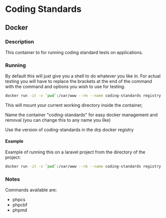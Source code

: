 # Coding Standards #
## Docker ##

### Description ###

This container to for running coding standard tests on applications.


### Running ###

By default this will just give you a shell to do whatever you like in.
For actual testing you will have to replace the brackets at the end of the command with the command and options you wish to use for testing.

```bash
docker run -it -v `pwd`:/var/www --rm --name coding-standards registry.drp.digital/coding-standards <command to run to test code>
```

This will mount your current working directory inside the container,

Name the container "coding-standards" for easy docker management and removal (you can change this to any name you like)

Use the version of coding-standards in the drp docker registry

#### Example ####

Example of running this on a laravel project from the directory of the project:
```bash
docker run -it -v `pwd`:/var/www --rm --name coding-standards registry.drp.digital/coding-standards phpcs --standard=psr2 ./app -p --colors --ignore='*/*.blade.php
```

### Notes ###

Commands available are:
- phpcs
- phpcbf
- phpmd
